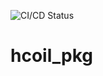 ![CI/CD Status](https://github.com/VFrancescon/hcoil_pkg/actions/workflows/ros2_ci.yaml/badge.svg)

# hcoil_pkg
